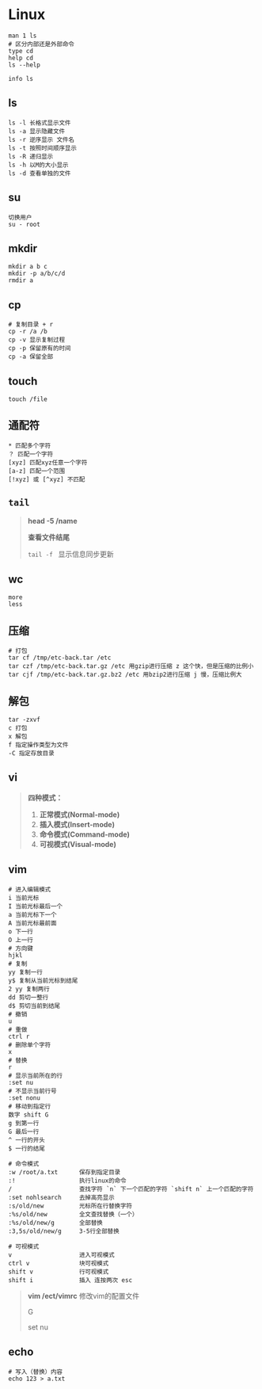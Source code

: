 # Linux

```shell
man 1 ls
# 区分内部还是外部命令
type cd 
help cd
ls --help

info ls
```

## ls

```shell
ls -l 长格式显示文件
ls -a 显示隐藏文件
ls -r 逆序显示 文件名
ls -t 按照时间顺序显示
ls -R 递归显示
ls -h 以M的大小显示
ls -d 查看单独的文件
```

## su

```shell
切换用户
su - root
```

## mkdir

```shell
mkdir a b c
mkdir -p a/b/c/d
rmdir a
```

## cp

```shell
# 复制目录 + r
cp -r /a /b 
cp -v 显示复制过程
cp -p 保留原有的时间
cp -a 保留全部
```

## touch

```shell
touch /file
```

## 通配符

```shell
* 匹配多个字符
？ 匹配一个字符
[xyz] 匹配xyz任意一个字符
[a-z] 匹配一个范围
[!xyz] 或 [^xyz] 不匹配
```

## `tail`

> **head -5  /name**
>
> **查看文件结尾**
>
> `tail -f ` 显示信息同步更新

## wc

```she
more
less
```

## 压缩

```shell
# 打包
tar cf /tmp/etc-back.tar /etc
tar czf /tmp/etc-back.tar.gz /etc 用gzip进行压缩 z 这个快，但是压缩的比例小
tar cjf /tmp/etc-back.tar.gz.bz2 /etc 用bzip2进行压缩 j 慢，压缩比例大
```

## 解包

```shell
tar -zxvf
c 打包
x 解包
f 指定操作类型为文件
-C 指定存放目录
```

## vi

> **四种模式：**
>
> 1. **正常模式(Normal-mode)**
> 2. **插入模式(Insert-mode)**
> 3. **命令模式(Command-mode)**
> 4. **可视模式(Visual-mode)**

## vim

```shell
# 进入编辑模式
i 当前光标
I 当前光标最后一个
a 当前光标下一个
A 当前光标最前面
o 下一行
O 上一行
# 方向键
hjkl 
# 复制
yy 复制一行
y$ 复制从当前光标到结尾
2 yy 复制两行
dd 剪切一整行
d$ 剪切当前到结尾
# 撤销
u
# 重做
ctrl r
# 删除单个字符
x
# 替换
r
# 显示当前所在的行
:set nu
# 不显示当前行号
:set nonu 
# 移动到指定行
数字 shift G
g 到第一行
G 最后一行
^ 一行的开头
$ 一行的结尾
```

```shell
# 命令模式
:w /root/a.txt  	保存到指定目录
:! 					执行linux的命令
/ 					查找字符 `n` 下一个匹配的字符 `shift n` 上一个匹配的字符
:set nohlsearch 	去掉高亮显示
:s/old/new 			光标所在行替换字符
:%s/old/new 		全文查找替换（一个）
:%s/old/new/g 		全部替换
:3,5s/old/new/g 	3-5行全部替换
```

```shell
# 可视模式
v 					进入可视模式
ctrl v				块可视模式
shift v				行可视模式
shift i 			插入 连按两次 esc
```

> **vim /ect/vimrc** 修改vim的配置文件
>
> G
>
> set nu

## echo

```shell
# 写入（替换）内容
echo 123 > a.txt
```

